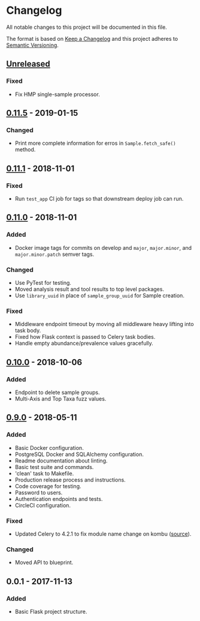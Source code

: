 # Changelog
All notable changes to this project will be documented in this file.

The format is based on [Keep a Changelog](http://keepachangelog.com/en/1.0.0/)
and this project adheres to [Semantic Versioning](http://semver.org/spec/v2.0.0.html).

## [Unreleased]
### Fixed
- Fix HMP single-sample processor.

## [0.11.5] - 2019-01-15
### Changed
- Print more complete information for erros in `Sample.fetch_safe()` method.

## [0.11.1] - 2018-11-01
### Fixed
- Run `test_app` CI job for tags so that downstream deploy job can run.

## [0.11.0] - 2018-11-01
### Added
- Docker image tags for commits on develop and `major`, `major.minor`, and `major.minor.patch` semver tags.

### Changed
- Use PyTest for testing.
- Moved analysis result and tool results to top level packages.
- Use `library_uuid` in place of `sample_group_uuid` for Sample creation.

### Fixed
- Middleware endpoint timeout by moving all middleware heavy lifting into task body.
- Fixed how Flask context is passed to Celery task bodies.
- Handle empty abundance/prevalence values gracefully.

## [0.10.0] - 2018-10-06
### Added
- Endpoint to delete sample groups.
- Multi-Axis and Top Taxa fuzz values.

## [0.9.0] - 2018-05-11
### Added
- Basic Docker configuration.
- PostgreSQL Docker and SQLAlchemy configuration.
- Readme documentation about linting.
- Basic test suite and commands.
- 'clean' task to Makefile.
- Production release process and instructions.
- Code coverage for testing.
- Password to users.
- Authentication endpoints and tests.
- CircleCI configuration.

### Fixed
- Updated Celery to 4.2.1 to fix module name change on kombu ([source](https://stackoverflow.com/a/50464774)).

### Changed
- Moved API to blueprint.

## 0.0.1 - 2017-11-13
### Added
- Basic Flask project structure.

[Unreleased]: https://github.com/LongTailBio/metagenscope-server/compare/v0.11.5...develop
[0.11.5]: https://github.com/LongTailBio/metagenscope-server/compare/v0.11.1...v0.11.5
[0.11.1]: https://github.com/LongTailBio/metagenscope-server/compare/v0.11.0...v0.11.1
[0.11.0]: https://github.com/LongTailBio/metagenscope-server/compare/v0.10.0...v0.11.0
[0.10.0]: https://github.com/LongTailBio/metagenscope-server/compare/v0.9.0...v0.10.0
[0.9.0]: https://github.com/LongTailBio/metagenscope-server/compare/v0.0.1...v0.9.0
